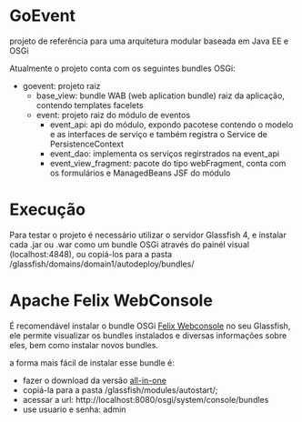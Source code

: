 GoEvent
=======

projeto de referência para uma arquitetura modular baseada em Java EE e OSGi 

Atualmente o projeto conta com os seguintes bundles OSGi:

<uL>
	<li>goevent: projeto raiz 
		<ul><li>base_view: bundle WAB (web aplication bundle) raiz da aplicação, contendo templates facelets</li></ul>
		<ul>
			<li>event: projeto raiz do módulo de eventos
				<ul>
					<li>event_api: api do módulo, expondo pacotese contendo o modelo e as interfaces de serviço e também registra o Service de PersistenceContext </li>
					<li>event_dao: implementa os serviços regirstrados na event_api</li>
					<li>event_view_fragment: pacote do tipo webFragment, conta com os formulários e ManagedBeans JSF do módulo</li>
				</ul>
			</li>
		</ul>
	</li>
</ul>


Execução
========

Para testar o projeto é necessário utilizar o servidor Glassfish 4, e instalar cada .jar ou .war como um bundle OSGi através do painél visual (localhost:4848), ou copiá-los para a pasta <glassfish>/glassfish/domains/domain1/autodeploy/bundles/

Apache Felix WebConsole
=======================

É recomendável instalar o bundle OSGi <a href="http://felix.apache.org/documentation/subprojects/apache-felix-web-console.html">Felix Webconsole</a> no seu Glassfish, ele permite visualizar os bundles instalados e diversas informações sobre eles, bem como instalar novos bundles.

a forma mais fácil de instalar esse bundle é:
- fazer o download da versão <a href="http://ftp.unicamp.br/pub/apache//felix/org.apache.felix.webconsole-4.2.2-all.jar">all-in-one</a>
- copiá-la para a pasta <glassfish>/glassfish/modules/autostart/; 
- acessar a url: http://localhost:8080/osgi/system/console/bundles
- use usuario e senha: admin
